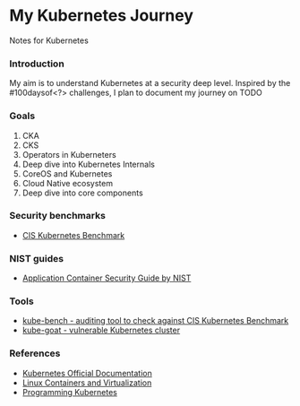 # My Kubernetes Journey

Notes for Kubernetes

### Introduction

My aim is to understand Kubernetes at a security deep level. Inspired by the #100daysof<?> challenges, I plan to document my journey on TODO

### Goals

1. CKA
2. CKS
3. Operators in Kuberneters
4. Deep dive into Kubernetes Internals
5. CoreOS and Kubernetes
6. Cloud Native ecosystem
7. Deep dive into core components

### Security benchmarks

- [CIS Kubernetes Benchmark](https://www.cisecurity.org/benchmark/kubernetes)

### NIST guides

- [Application Container Security Guide by NIST](https://www.nist.gov/publications/application-container-security-guide)

### Tools

- [kube-bench - auditing tool to check against CIS Kubernetes Benchmark](https://github.com/aquasecurity/kube-bench)
- [kube-goat - vulnerable Kubernetes cluster](https://github.com/ksoclabs/kube-goat)

### References

- [Kubernetes Official Documentation](https://kubernetes.io/docs)
- [Linux Containers and Virtualization](https://www.oreilly.com/library/view/linux-containers-and/9781484262832/)
- [Programming Kubernetes](https://www.oreilly.com/library/view/programming-kubernetes/9781492047094/)

